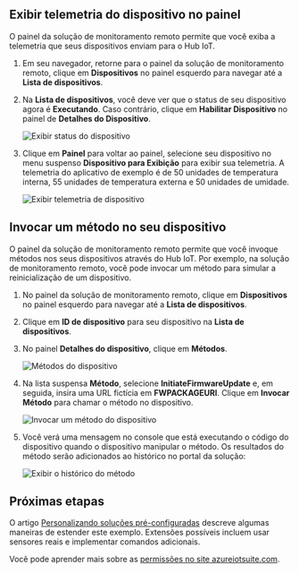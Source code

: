 ## <a name="view-device-telemetry-in-the-dashboard"></a>Exibir telemetria do dispositivo no painel
O painel da solução de monitoramento remoto permite que você exiba a telemetria que seus dispositivos enviam para o Hub IoT.

1. Em seu navegador, retorne para o painel da solução de monitoramento remoto, clique em **Dispositivos** no painel esquerdo para navegar até a **Lista de dispositivos**.
2. Na **Lista de dispositivos**, você deve ver que o status de seu dispositivo agora é **Executando**. Caso contrário, clique em **Habilitar Dispositivo** no painel de **Detalhes do Dispositivo**.
   
    ![Exibir status do dispositivo][18]
3. Clique em **Painel** para voltar ao painel, selecione seu dispositivo no menu suspenso **Dispositivo para Exibição** para exibir sua telemetria. A telemetria do aplicativo de exemplo é de 50 unidades de temperatura interna, 55 unidades de temperatura externa e 50 unidades de umidade.
   
    ![Exibir telemetria de dispositivo][img-telemetry]

## <a name="invoke-a-method-on-your-device"></a>Invocar um método no seu dispositivo
O painel da solução de monitoramento remoto permite que você invoque métodos nos seus dispositivos através do Hub IoT. Por exemplo, na solução de monitoramento remoto, você pode invocar um método para simular a reinicialização de um dispositivo.

1. No painel da solução de monitoramento remoto, clique em **Dispositivos** no painel esquerdo para navegar até a **Lista de dispositivos**.
2. Clique em **ID de dispositivo** para seu dispositivo na **Lista de dispositivos**.
3. No painel **Detalhes do dispositivo**, clique em **Métodos**.
   
    ![Métodos do dispositivo][13]
4. Na lista suspensa **Método**, selecione **InitiateFirmwareUpdate** e, em seguida, insira uma URL fictícia em **FWPACKAGEURI**. Clique em **Invocar Método** para chamar o método no dispositivo.
   
    ![Invocar um método do dispositivo][14]
   

5. Você verá uma mensagem no console que está executando o código do dispositivo quando o dispositivo manipular o método. Os resultados do método serão adicionados ao histórico no portal da solução:

    ![Exibir o histórico do método][img-method-history]

## <a name="next-steps"></a>Próximas etapas
O artigo [Personalizando soluções pré-configuradas][lnk-customize] descreve algumas maneiras de estender este exemplo. Extensões possíveis incluem usar sensores reais e implementar comandos adicionais.

Você pode aprender mais sobre as [permissões no site azureiotsuite.com][lnk-permissions].

[13]: ./media/iot-suite-v1-visualize-connecting/suite4.png
[14]: ./media/iot-suite-v1-visualize-connecting/suite7-1.png
[18]: ./media/iot-suite-v1-visualize-connecting/suite10.png
[img-telemetry]: ./media/iot-suite-v1-visualize-connecting/telemetry.png
[img-method-history]: ./media/iot-suite-v1-visualize-connecting/history.png
[lnk-customize]: ../articles/iot-suite/iot-suite-v1-guidance-on-customizing-preconfigured-solutions.md
[lnk-permissions]: ../articles/iot-suite/iot-suite-v1-permissions.md

